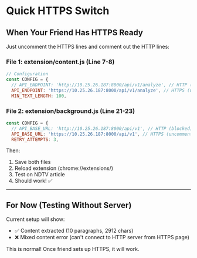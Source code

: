 # Quick HTTPS Switch

## When Your Friend Has HTTPS Ready

Just uncomment the HTTPS lines and comment out the HTTP lines:

### File 1: extension/content.js (Line 7-8)

```javascript
// Configuration
const CONFIG = {
  // API_ENDPOINT: 'http://10.25.26.187:8000/api/v1/analyze', // HTTP (blocked by Chrome)
  API_ENDPOINT: 'https://10.25.26.187:8000/api/v1/analyze', // HTTPS (uncomment this)
  MIN_TEXT_LENGTH: 100,
```

### File 2: extension/background.js (Line 21-23)

```javascript
const CONFIG = {
  // API_BASE_URL: 'http://10.25.26.187:8000/api/v1', // HTTP (blocked)
  API_BASE_URL: 'https://10.25.26.187:8000/api/v1', // HTTPS (uncomment this)
  RETRY_ATTEMPTS: 3,
```

Then:
1. Save both files
2. Reload extension (chrome://extensions/)
3. Test on NDTV article
4. Should work! ✅

---

## For Now (Testing Without Server)

Current setup will show:
- ✅ Content extracted (10 paragraphs, 2912 chars)
- ❌ Mixed content error (can't connect to HTTP server from HTTPS page)

This is normal! Once friend sets up HTTPS, it will work.
